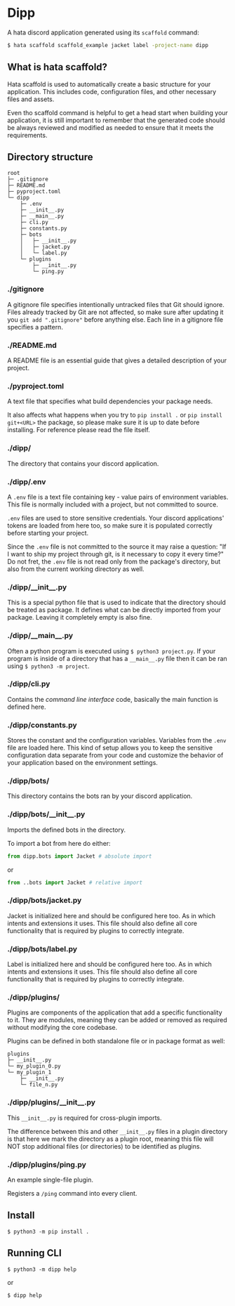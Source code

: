 # Dipp

A hata discord application generated using its `scaffold` command:
```sh
$ hata scaffold scaffold_example jacket label -project-name dipp
```

## What is hata scaffold?

Hata scaffold is used to automatically create a basic structure for your application.
This includes code, configuration files, and other necessary files and assets.

Even tho scaffold command is helpful to get a head start when building your application, it is still
important to remember that the generated code should be always reviewed and modified as needed to ensure
that it meets the requirements.

## Directory structure

```
root
├─ .gitignore
├─ README.md
├─ pyproject.toml
└─ dipp
    ├─ .env
    ├─ __init__.py
    ├─ __main__.py
    ├─ cli.py
    ├─ constants.py
    ├─ bots
    │   ├─ __init__.py
    │   ├─ jacket.py
    │   └─ label.py
    └─ plugins
        ├─ __init__.py
        └─ ping.py
```

### ./gitignore

A gitignore file specifies intentionally untracked files that Git should ignore. Files already tracked by
Git are not affected, so make sure after updating it you `git add ".gitignore"` before anything else. Each
line in a gitignore file specifies a pattern.

### ./README.md

A README file is an essential guide that gives a detailed description of your project.

### ./pyproject.toml

A text file that specifies what build dependencies your package needs.

It also affects what happens when you try to `pip install .` or `pip install git+<URL>` the package, 
so please make sure it is up to date before installing.
For reference please read the file itself.

### ./dipp/

The directory that contains your discord application.

### ./dipp/.env

A `.env` file is a text file containing key - value pairs of environment variables.
This file is normally included with a project, but not committed to source.

`.env` files are used to store sensitive credentials. Your discord applications' tokens are loaded from
here too, so make sure it is populated correctly before starting your project.

Since the `.env` file is not committed to the source it may raise a question:
"If I want to ship my project through git, is it necessary to copy it every time?"
Do not fret, the `.env` file is not read only from the package's directory,
but also from the current working directory as well.

### ./dipp/\_\_init\_\_.py

This is a special python file that is used to indicate that the directory should be treated as package.
It defines what can be directly imported from your package. Leaving it completely empty is also fine.

### ./dipp/\_\_main\_\_.py

Often a python program is executed using `$ python3 project.py`. If your program is inside of a directory
that has a `__main__.py` file then it can be ran using `$ python3 -m project`.

### ./dipp/cli.py

Contains the *command line interface* code, basically the main function is defined here.

### ./dipp/constants.py

Stores the constant and the configuration variables. Variables from the `.env` file are loaded here.
This kind of setup allows you to keep the sensitive configuration data separate from your code and customize
the behavior of your application based on the environment settings.

### ./dipp/bots/

This directory contains the bots ran by your discord application.

### ./dipp/bots/\_\_init\_\_.py

Imports the defined bots in the directory.

To import a bot from here do either:
```py
from dipp.bots import Jacket # absolute import
```
or
```py
from ..bots import Jacket # relative import
```

### ./dipp/bots/jacket.py

Jacket is initialized here and should be configured here too. As in which intents and extensions it uses.
This file should also define all core functionality that is required by plugins to correctly integrate.

### ./dipp/bots/label.py

Label is initialized here and should be configured here too. As in which intents and extensions it uses.
This file should also define all core functionality that is required by plugins to correctly integrate.

### ./dipp/plugins/

Plugins are components of the application that add a specific functionality to it.
They are modules, meaning they can be added or removed as required without modifying the core codebase.

Plugins can be defined in both standalone file or in package format as well:
```
plugins
├─ __init__.py
└─ my_plugin_0.py
└─ my_plugin_1
    ├─ __init__.py
    └─ file_n.py
```

### ./dipp/plugins/\_\_init\_\_.py

This `__init__.py` is required for cross-plugin imports.

The difference between this and other `__init__.py` files in a plugin directory is that here we mark the
directory as a plugin root, meaning this file will NOT stop additional files (or directories) to be
identified as plugins.

### ./dipp/plugins/ping.py

An example single-file plugin.

Registers a `/ping` command into every client.

## Install

```
$ python3 -m pip install .
```

## Running CLI

```
$ python3 -m dipp help
```
or
```
$ dipp help
```
